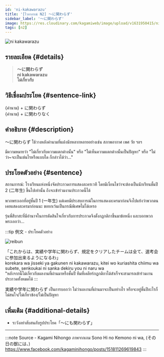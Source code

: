 ```yaml
---
id: 'ni-kakawarazu'
title: '[ไวยากรณ์ N2] 〜に関わらず'
sidebar_label: '〜に関わらず'
image: https://res.cloudinary.com/kagamiweb/image/upload/v1631950415/nihongo/grammar/n2/reibun/ni-kakawarazu.jpg
tags: [n2]
---
```


![ni kakawarazu](https://res.cloudinary.com/kagamiweb/image/upload/v1640445089/nihongo/grammar/n2/ni-kakawarazu.jpg)

## รายละเอียด {#details}

> **〜に関わらず**  
> **ni kakawarazu**  
> **ไม่เกี่ยวกับ**

## วิธีเชื่อมประโยค {#sentence-link}

{คำนาม} + に関わらず  
{คำนาม} + に関わりなく

## คำอธิบาย {#description}

〜に関わらず ใช้วางหลังคำนามที่แฝงนัยหลากหลายอย่างเช่น สภาพอากาศ เพศ วัย ฯลฯ

มีความหมายว่า "ไม่เกี่ยวกับความแตกต่างนั้น"
หรือ "ไม่เห็นความแตกต่างนั้นเป็นปัญหา"
หรือ "ไม่ว่า~จะเป็นเช่นไรหรือแบบใด ก็กล่าวได้ว่า..."

## ประโยคตัวอย่าง {#sentence}

สถานการณ์: โรงเรียนแห่งหนึ่งจัดประกวดการแสดงละครเวที โดยมีเงื่อนไขว่าจะต้องเป็นนักเรียนชั้นปี 2 (二年生) ขึ้นไปเท่านั้น ถึงจะเข้าร่วมงานประกวดนี้ได้

พวกพระเอกที่อยู่ชั้นปี 1 (一年生) แต่เคยมีประสบการณ์ในการแสดงละครมาก่อนจึงไปแย้งว่าพวกตนเคยแสดงละครมาก่อนนะ ขอยกเว้นเป็นกรณีพิเศษไม่ได้เหรอ

รุ่นพี่สึบาสะที่มีอำนาจในการตัดสินใจเกี่ยวกับการประกวดจึงตั้งกฏกติกาขึ้นมาข้อหนึ่ง และบอกพวกพระเอกว่า...

:::tip 例文 - ประโยคตัวอย่าง

![reibun](https://res.cloudinary.com/kagamiweb/image/upload/v1631950415/nihongo/grammar/n2/reibun/ni-kakawarazu.jpg)

「これからは、実績や学年に関わらず、規定をクリアしたチームは全て、選考会に参加出来るようになるわ」  
korekara wa jisseki ya gakunen ni kakawarazu, kitei wo kuriashita chiimu wa subete, senkoukai ni sanka dekiru you ni naru wa  
"หลังจากนี้ไม่เกี่ยวกับผลงานที่ผ่านมาหรือชั้นปี ทีมที่เคลียร์กฏกติกาได้สำเร็จจะสามารถเข้าร่วมงานประกวดทั้งหมดได้
:::

実績や学年に関わらず เป็นการบอกว่า ไม่ว่าผลงานที่ผ่านมาจะเป็นอย่างไร หรือจะอยู่ชั้นปีอะไรก็ไม่สนใจ/ไม่เกี่ยวข้อง/ไม่เป็นปัญหา

## เพิ่มเติม {#additional-details}

- ระวังอย่าสับสนกับรูปประโยค「〜にも関わらず」

---
:::note Source - Kagami Nihongo
ภาพจากเกม Sono Hi no Kemono ni wa, (その日の獣には、)  
https://www.facebook.com/kagaminihongo/posts/151811269619843
:::